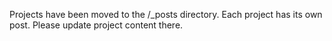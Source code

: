 Projects have been moved to the /_posts directory. Each project has its own post. Please update project content there.



